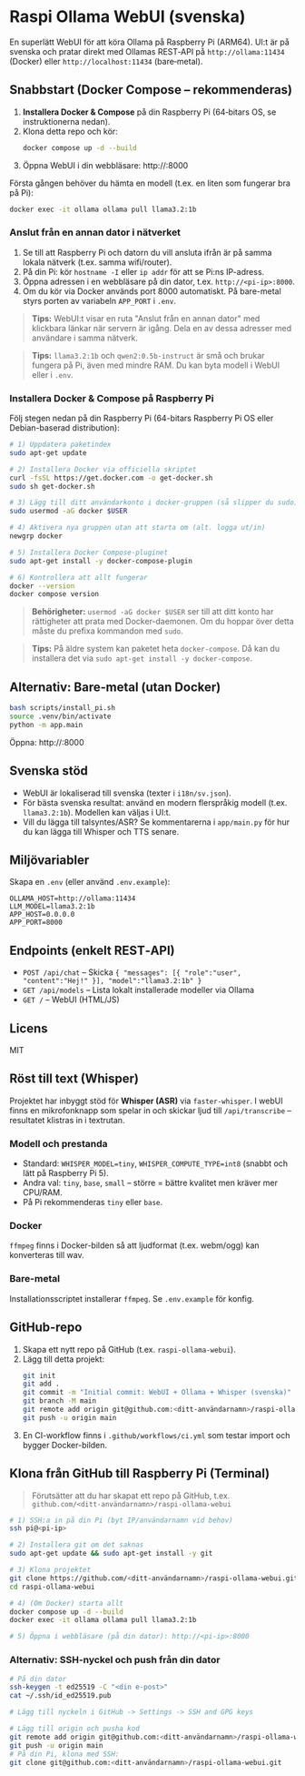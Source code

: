 # Raspi Ollama WebUI (svenska)

En superlätt WebUI för att köra Ollama på Raspberry Pi (ARM64). UI:t är på svenska och pratar direkt med Ollamas REST‑API på `http://ollama:11434` (Docker) eller `http://localhost:11434` (bare‑metal).

## Snabbstart (Docker Compose – rekommenderas)

1. **Installera Docker & Compose** på din Raspberry Pi (64‑bitars OS, se instruktionerna nedan).
2. Klona detta repo och kör:
   ```bash
   docker compose up -d --build
   ```
3. Öppna WebUI i din webbläsare: http://<pi-ip>:8000

Första gången behöver du hämta en modell (t.ex. en liten som fungerar bra på Pi):

```bash
docker exec -it ollama ollama pull llama3.2:1b
```

### Anslut från en annan dator i nätverket

1. Se till att Raspberry Pi och datorn du vill ansluta ifrån är på samma lokala nätverk (t.ex. samma wifi/router).
2. På din Pi: kör `hostname -I` eller `ip addr` för att se Pi:ns IP-adress.
3. Öppna adressen i en webbläsare på din dator, t.ex. `http://<pi-ip>:8000`.
4. Om du kör via Docker används port 8000 automatiskt. På bare-metal styrs porten av variabeln `APP_PORT` i `.env`.

> **Tips:** WebUI:t visar en ruta "Anslut från en annan dator" med klickbara länkar när servern är igång. Dela en av dessa adresser med användare i samma nätverk.

> **Tips:** `llama3.2:1b` och `qwen2:0.5b-instruct` är små och brukar fungera på Pi, även med mindre RAM. Du kan byta modell i WebUI eller i `.env`.

### Installera Docker & Compose på Raspberry Pi

Följ stegen nedan på din Raspberry Pi (64-bitars Raspberry Pi OS eller Debian-baserad distribution):

```bash
# 1) Uppdatera paketindex
sudo apt-get update

# 2) Installera Docker via officiella skriptet
curl -fsSL https://get.docker.com -o get-docker.sh
sudo sh get-docker.sh

# 3) Lägg till ditt användarkonto i docker-gruppen (så slipper du sudo)
sudo usermod -aG docker $USER

# 4) Aktivera nya gruppen utan att starta om (alt. logga ut/in)
newgrp docker

# 5) Installera Docker Compose-pluginet
sudo apt-get install -y docker-compose-plugin

# 6) Kontrollera att allt fungerar
docker --version
docker compose version
```

> **Behörigheter:** `usermod -aG docker $USER` ser till att ditt konto har rättigheter att prata med Docker-daemonen. Om du hoppar över detta måste du prefixa kommandon med `sudo`.

> **Tips:** På äldre system kan paketet heta `docker-compose`. Då kan du installera det via `sudo apt-get install -y docker-compose`.

## Alternativ: Bare‑metal (utan Docker)

```bash
bash scripts/install_pi.sh
source .venv/bin/activate
python -m app.main
```
Öppna: http://<pi-ip>:8000

## Svenska stöd

- WebUI är lokaliserad till svenska (texter i `i18n/sv.json`).
- För bästa svenska resultat: använd en modern flerspråkig modell (t.ex. `llama3.2:1b`). Modellen kan väljas i UI:t.
- Vill du lägga till talsyntes/ASR? Se kommentarerna i `app/main.py` för hur du kan lägga till Whisper och TTS senare.

## Miljövariabler

Skapa en `.env` (eller använd `.env.example`):

```
OLLAMA_HOST=http://ollama:11434
LLM_MODEL=llama3.2:1b
APP_HOST=0.0.0.0
APP_PORT=8000
```

## Endpoints (enkelt REST‑API)

- `POST /api/chat` – Skicka `{ "messages": [{ "role":"user", "content":"Hej!" }], "model":"llama3.2:1b" }`
- `GET /api/models` – Lista lokalt installerade modeller via Ollama
- `GET /` – WebUI (HTML/JS)

## Licens

MIT


## Röst till text (Whisper)

Projektet har inbyggt stöd för **Whisper (ASR)** via `faster-whisper`. I webUI finns en mikrofonknapp som spelar in och skickar ljud till `/api/transcribe` – resultatet klistras in i textrutan.

### Modell och prestanda
- Standard: `WHISPER_MODEL=tiny`, `WHISPER_COMPUTE_TYPE=int8` (snabbt och lätt på Raspberry Pi 5).
- Andra val: `tiny`, `base`, `small` – större = bättre kvalitet men kräver mer CPU/RAM.
- På Pi rekommenderas `tiny` eller `base`.

### Docker
`ffmpeg` finns i Docker-bilden så att ljudformat (t.ex. webm/ogg) kan konverteras till wav.

### Bare-metal
Installationsscriptet installerar `ffmpeg`. Se `.env.example` för konfig.

## GitHub-repo

1. Skapa ett nytt repo på GitHub (t.ex. `raspi-ollama-webui`).
2. Lägg till detta projekt:
   ```bash
   git init
   git add .
   git commit -m "Initial commit: WebUI + Ollama + Whisper (svenska)"
   git branch -M main
   git remote add origin git@github.com:<ditt-användarnamn>/raspi-ollama-webui.git
   git push -u origin main
   ```
3. En CI-workflow finns i `.github/workflows/ci.yml` som testar import och bygger Docker-bilden.


## Klona från GitHub till Raspberry Pi (Terminal)

> Förutsätter att du har skapat ett repo på GitHub, t.ex. `github.com/<ditt-användarnamn>/raspi-ollama-webui`

```bash
# 1) SSH:a in på din Pi (byt IP/användarnamn vid behov)
ssh pi@<pi-ip>

# 2) Installera git om det saknas
sudo apt-get update && sudo apt-get install -y git

# 3) Klona projektet
git clone https://github.com/<ditt-användarnamn>/raspi-ollama-webui.git
cd raspi-ollama-webui

# 4) (Om Docker) starta allt
docker compose up -d --build
docker exec -it ollama ollama pull llama3.2:1b

# 5) Öppna i webbläsare (på din dator): http://<pi-ip>:8000
```

### Alternativ: SSH-nyckel och push från din dator
```bash
# På din dator
ssh-keygen -t ed25519 -C "<din e-post>"
cat ~/.ssh/id_ed25519.pub

# Lägg till nyckeln i GitHub -> Settings -> SSH and GPG keys

# Lägg till origin och pusha kod
git remote add origin git@github.com:<ditt-användarnamn>/raspi-ollama-webui.git
git push -u origin main
# På din Pi, klona med SSH:
git clone git@github.com:<ditt-användarnamn>/raspi-ollama-webui.git
```
